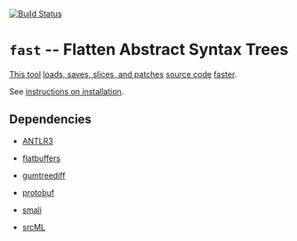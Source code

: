 [![Build Status](https://travis-ci.org/yijunyu/fast.svg?branch=master)](https://travis-ci.org/yijunyu/fast)
# `fast` -- Flatten Abstract Syntax Trees
[This tool](doc/options.md) [loads, saves, slices, and patches](doc/usage.md) [source code](doc/example.md) [faster](doc/performance.md). 

See [instructions on installation](doc/installation.md).

## Dependencies

* [ANTLR3](https://github.com/antlr/antlr3)

* [flatbuffers](https://github.com/google/flatbuffers)

* [gumtreediff](https://github.com/GumTreeDiff/gumtree)

* [protobuf](https://github.com/google/protobuf)

* [smali](https://github.com/JesusFreke/smali)

* [srcML](http://www.srcml.org/)
